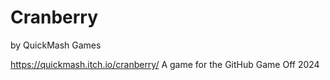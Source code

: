 # Cranberry
by QuickMash Games

https://quickmash.itch.io/cranberry/
A game for the GitHub Game Off 2024
